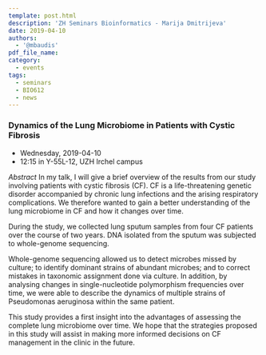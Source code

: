 ```yaml
---
template: post.html
description: 'ZH Seminars Bioinformatics - Marija Dmitrijeva'
date: 2019-04-10
authors:
  - '@mbaudis'
pdf_file_name:
category:
  - events
tags:
  - seminars
  - BIO612
  - news
---
```


### Dynamics of the Lung Microbiome in Patients with Cystic Fibrosis

* Wednesday, 2019-04-10
* 12:15 in Y-55L-12, UZH Irchel campus

<!--more-->

*Abstract* In my talk, I will give a brief overview of the results from our study involving patients with cystic fibrosis (CF). CF is a life-threatening genetic disorder accompanied by chronic lung infections and the arising respiratory complications. We therefore wanted to gain a better understanding of the lung microbiome in CF and how it changes over time.

During the study, we collected lung sputum samples from four CF patients over the course of two years. DNA isolated from the sputum was subjected to whole-genome sequencing.
  
Whole-genome sequencing allowed us to detect microbes missed by culture; to identify dominant strains of abundant microbes; and to correct mistakes in taxonomic assignment done via culture. In addition, by analysing changes in single-nucleotide polymorphism frequencies over time, we were able to describe the dynamics of multiple strains of Pseudomonas aeruginosa within the same patient.
    
This study provides a first insight into the advantages of assessing the complete lung microbiome over time. We hope that the strategies proposed in this study will assist in making more informed decisions on CF management in the clinic in the future.
